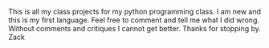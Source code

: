 This is all my class projects for my python programming class.
I am new and this is my first language.
Feel free to comment and tell me what I did wrong.
Without comments and critiques I cannot get better.
Thanks for stopping by. 
Zack
